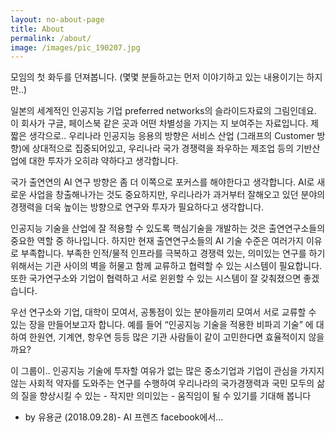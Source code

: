 ```yaml
---
layout: no-about-page
title: About
permalink: /about/
image: /images/pic_190207.jpg
---
```


모임의 첫 화두를 던져봅니다. (몇몇 분들하고는 먼저 이야기하고 있는 내용이기는 하지만..)  

일본의 세계적인 인공지능 기업 preferred networks의 슬라이드자료의 그림인데요. 이 회사가 구글, 페이스북 같은 곳과 어떤 차별성을 가지는 지 보여주는 자료입니다. 제 짧은 생각으로.. 우리나라 인공지능 응용의 방향은 서비스 산업 (그래프의 Customer 방향)에 상대적으로 집중되어있고, 우리나라 국가 경쟁력을 좌우하는 제조업 등의 기반산업에 대한 투자가 오히랴 약하다고 생각합니다.   

국가 출연연의 AI 연구 방향은 좀 더 이쪽으로 포커스를 해야한다고 생각합니다. AI로 새로운 사업을 창출해나가는 것도 중요하지만, 우리나라가 과거부터 잘해오고 있던 분야의 경쟁력을 더욱 높이는 방향으로 연구와 투자가 필요하다고 생각합니다.  

인공지능 기술을 산업에 잘 적용할 수 있도록 핵심기술을 개발하는 것은 출연연구소들의 중요한 역할 중 하나입니다. 하지만 현재 출연연구소들의 AI 기술 수준은 여러가지 이유로 부족합니다. 부족한 인적/물적 인프라를 극복하고 경쟁력 있는, 의미있는 연구를 하기 위해서는 기관 사이의 벽을 허물고 함께 교류하고 협력할 수 있는 시스템이 필요합니다. 또한 국가연구소와 기업이 협력하고 서로 윈윈할 수 있는 시스템이 잘 갖춰졌으면 좋겠습니다.  

우선 연구소와 기업, 대학이 모여서, 공통점이 있는 분야들끼리 모여서 서로 교류할 수 있는 장을 만들어보고자 합니다. 예를 들어 “인공지능 기술을 적용한 비파괴 기술” 에 대하여 한원연, 기계연, 항우연 등등 많은 기관 사람들이 같이 고민한다면 효율적이지 않을까요?  

이 그룹이.. 인공지능 기술에 투자할 여유가 없는 많은 중소기업과 기업이 관심을 가지지 않는 사회적 약자를 도와주는 연구를 수행하여 우리나라의 국가경쟁력과 국민 모두의 삶의 질을 향상시킬 수 있는 - 작지만 의미있는 - 움직임이 될 수 있기를 기대해 봅니다  


- by 유용균 (2018.09.28)- AI 프렌즈 facebook에서...
